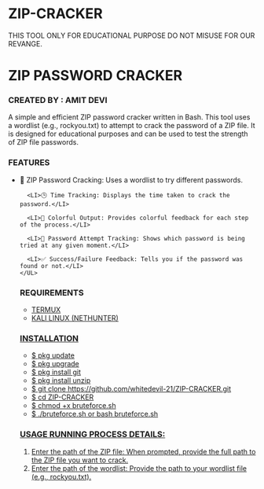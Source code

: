 # ZIP-CRACKER
THIS TOOL ONLY FOR EDUCATIONAL PURPOSE DO NOT MISUSE FOR OUR REVANGE.
<HTML>
  <HEAD>
    <meta name="google-site-verification" content="pbgbe_TxUskDwvUlaNEFigFMdkHshHa9cBf4FWNq1H4" />
  </HEAD>
<BODY>
  <H1><B>ZIP PASSWORD CRACKER</B></H1>

  <H3><B>CREATED BY : AMIT DEVI</B></H3>

  A simple and efficient ZIP password cracker written in Bash. This tool uses a wordlist (e.g., rockyou.txt) to attempt to crack the password of a ZIP file. It is designed for educational purposes and can be used to test    the strength of ZIP file passwords.

  <H3><B>FEATURES</B></H3>
    <UL>
      <LI>🔑 ZIP Password Cracking: Uses a wordlist to try different passwords.</LI>

      <LI>🕒 Time Tracking: Displays the time taken to crack the password.</LI>

      <LI>🎨 Colorful Output: Provides colorful feedback for each step of the process.</LI>

      <LI>🔄 Password Attempt Tracking: Shows which password is being tried at any given moment.</LI>

      <LI>✅ Success/Failure Feedback: Tells you if the password was found or not.</LI>
    </UL>

  <H3><B>REQUIREMENTS</B></H3>
    <UL>
      <LI><A HREF="https://f-droid.org/repo/com.termux_1000.apk">TERMUX</LI>
      <LI><A HREF="https://www.kali.org/get-kali/#kali-platforms">KALI LINUX (NETHUNTER)</LI>
    </UL>

  <h3><b>INSTALLATION</b></h3>
    <UL>
      <LI>$ pkg update<BR></LI>
      <LI>$ pkg upgrade<BR></LI>
      <LI>$ pkg install git<BR></LI>
      <LI>$ pkg install unzip<BR></LI>
      <LI>$ git clone https://github.com/whitedevil-21/ZIP-CRACKER.git<BR></LI>
      <LI>$ cd ZIP-CRACKER<BR></LI>
      <LI>$ chmod +x bruteforce.sh<BR></LI>
      <LI>$ ./bruteforce.sh or bash bruteforce.sh<BR></LI>
    </UL>
 
  <H3>USAGE RUNNING PROCESS DETAILS:</H3>
    <OL>
      <LI>Enter the path of the ZIP file: When prompted, provide the full path to the ZIP file you want to crack.</LI>
      <LI>Enter the path of the wordlist: Provide the path to your wordlist file (e.g., rockyou.txt).</LI>
    </OL>
  </BODY>
</HTML>
